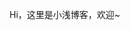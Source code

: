 <!--
 * @Description: 
 * @Author: MTX
 * @Date: 2022-11-12 16:09:37
 * @LastEditors: MTX
 * @LastEditTime: 2022-11-12 16:09:47
-->
Hi，这里是小浅博客，欢迎~
